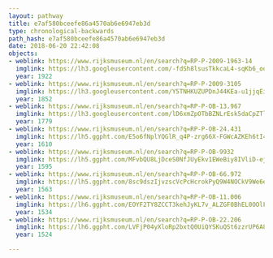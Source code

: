 ```yaml
---
layout: pathway
title: e7af580bceefe86a4570ab6e6947eb3d
type: chronological-backwards
path_hash: e7af580bceefe86a4570ab6e6947eb3d
date: 2018-06-20 22:42:08
objects:
- weblink: https://www.rijksmuseum.nl/en/search?q=RP-P-2009-1963-14
  imglink: https://lh3.googleusercontent.com/-fdSh8lsusTkkcaL4-sqKb6_oo9NsnvKLFybIE8Z_M-ldPc15Ls7c5PEn-mji9aUSIMAH7nSN4IFMy4Z1FCMDul_Onk=s200
  year: 1922
- weblink: https://www.rijksmuseum.nl/en/search?q=RP-P-2009-3105
  imglink: https://lh3.googleusercontent.com/Y5TNHKUZUPDnJ44KEa-u1jjqEi72IUbSslB50RZCvBcftrBmGiN66d2z9eVI0qLzJZuleyLz8U1WMhMq1mqGNnB85A=s200
  year: 1852
- weblink: https://www.rijksmuseum.nl/en/search?q=RP-P-OB-13.967
  imglink: https://lh3.googleusercontent.com/lD6xmZpOTbBZNLrEsk5daCpZTlDCrv2m8AaUhI4lET0EUTkP8rZNzZDfSdc71ipf2JwEqqHoWi01krebnL9hiSLcDg0=s200
  year: 1779
- weblink: https://www.rijksmuseum.nl/en/search?q=RP-P-OB-24.431
  imglink: https://lh5.ggpht.com/E5o6fNplYQGlR_q4P-zrg66X-FGWcAZKEh6tI46cztgTh3Q0ZTuN__UpSOi4ENv0QTWA5uinjhONB8hCN-79xONGdQ=s200
  year: 1610
- weblink: https://www.rijksmuseum.nl/en/search?q=RP-P-OB-9932
  imglink: https://lh5.ggpht.com/MFvbQU8LjDceS0NfJUyEkv1EWeBiy8IVliD-ejJRAk9tXMOl3zZL0fDtsUrOUmlC4yZQR4T4-ZDAibFUUo1lyFWSTiI=s200
  year: 1595
- weblink: https://www.rijksmuseum.nl/en/search?q=RP-P-OB-66.972
  imglink: https://lh5.ggpht.com/8sc9dszIjvzscVcPcHcrokPyQ9W4NOCkV9We6edHYJ2NLS1tsQeaz9nSpUCTUO9-w59Uge6XJiXj_WGf8zEhiEU9zct8=s200
  year: 1563
- weblink: https://www.rijksmuseum.nl/en/search?q=RP-P-OB-11.006
  imglink: https://lh6.ggpht.com/EOYF2TY8ZCCT3kehJyKL7v_ALZGF0BhEL0OOlFxXxtVSe34OzkO_lcQKjAysh0uNmQcH6P7oh4-3TElrB6JryVrkyQ=s200
  year: 1534
- weblink: https://www.rijksmuseum.nl/en/search?q=RP-P-OB-22.206
  imglink: https://lh6.ggpht.com/LVFjP04yXloRp2bxtQ0UiQYSKuQSt6zzrUP6A88l-dhU5iDIny69eF7b10CrB4adP91foMofoXgN8xe_qDuGqJHpf8VT=s200
  year: 1524

---
```

